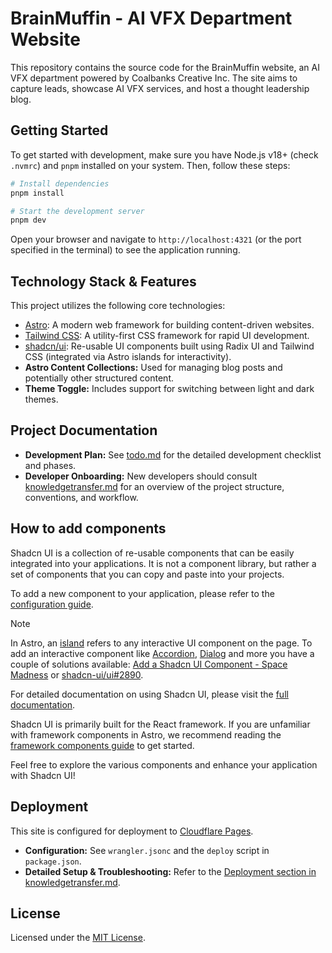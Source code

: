 # BrainMuffin - AI VFX Department Website

This repository contains the source code for the BrainMuffin website, an AI VFX department powered by Coalbanks Creative Inc. The site aims to capture leads, showcase AI VFX services, and host a thought leadership blog.

## Getting Started

To get started with development, make sure you have Node.js v18+ (check `.nvmrc`) and `pnpm` installed on your system. Then, follow these steps:

```bash
# Install dependencies
pnpm install

# Start the development server
pnpm dev
```

Open your browser and navigate to `http://localhost:4321` (or the port specified in the terminal) to see the application running.

## Technology Stack & Features

This project utilizes the following core technologies:

- [Astro](https://astro.build): A modern web framework for building content-driven websites.
- [Tailwind CSS](https://tailwindcss.com): A utility-first CSS framework for rapid UI development.
- [shadcn/ui](https://ui.shadcn.com): Re-usable UI components built using Radix UI and Tailwind CSS (integrated via Astro islands for interactivity).
- **Astro Content Collections:** Used for managing blog posts and potentially other structured content.
- **Theme Toggle:** Includes support for switching between light and dark themes.

## Project Documentation

- **Development Plan:** See [todo.md](todo.md) for the detailed development checklist and phases.
- **Developer Onboarding:** New developers should consult [knowledgetransfer.md](knowledgetransfer.md) for an overview of the project structure, conventions, and workflow.

## How to add components

Shadcn UI is a collection of re-usable components that can be easily integrated into your applications. It is not a component library, but rather a set of components that you can copy and paste into your projects.

To add a new component to your application, please refer to the [configuration guide](https://ui.shadcn.com/docs/installation/astro#thats-it).

> [!NOTE]
> In Astro, an [island](https://docs.astro.build/en/concepts/islands/) refers to any interactive UI component on the page. To add an interactive component like [Accordion](https://ui.shadcn.com/docs/components/accordion), [Dialog](https://ui.shadcn.com/docs/components/dialog) and more you have a couple of solutions available: [Add a Shadcn UI Component - Space Madness](https://spacemadness.dev/docs/add-a-shadcn-ui-component) or [shadcn-ui/ui#2890](https://github.com/AREA44/astro-shadcn-ui-template/issues/66).

For detailed documentation on using Shadcn UI, please visit the [full documentation](https://ui.shadcn.com/docs).

Shadcn UI is primarily built for the React framework. If you are unfamiliar with framework components in Astro, we recommend reading the [framework components guide](https://docs.astro.build/en/core-concepts/framework-components/) to get started.

Feel free to explore the various components and enhance your application with Shadcn UI!

## Deployment

This site is configured for deployment to [Cloudflare Pages](https://pages.cloudflare.com/).

- **Configuration:** See `wrangler.jsonc` and the `deploy` script in `package.json`.
- **Detailed Setup & Troubleshooting:** Refer to the [Deployment section in knowledgetransfer.md](knowledgetransfer.md#7-deployment).

## License

Licensed under the [MIT License](LICENSE).
